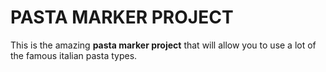 # PASTA MARKER PROJECT
This is the amazing **pasta marker project** that will allow you to use a lot of the famous italian pasta types.